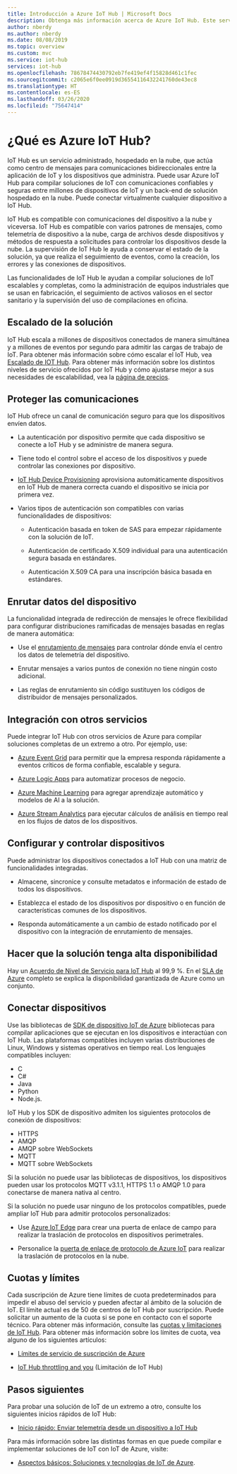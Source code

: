 ```yaml
---
title: Introducción a Azure IoT Hub | Microsoft Docs
description: Obtenga más información acerca de Azure IoT Hub. Este servicio de IoT está pensado para la ingesta de datos escalables, la administración de dispositivos y la seguridad.
author: nberdy
ms.author: nberdy
ms.date: 08/08/2019
ms.topic: overview
ms.custom: mvc
ms.service: iot-hub
services: iot-hub
ms.openlocfilehash: 78678474430792eb7fe419ef4f15828d461c1fec
ms.sourcegitcommit: c2065e6f0ee0919d36554116432241760de43ec8
ms.translationtype: HT
ms.contentlocale: es-ES
ms.lasthandoff: 03/26/2020
ms.locfileid: "75647414"
---
```

# <a name="what-is-azure-iot-hub"></a>¿Qué es Azure IoT Hub?

IoT Hub es un servicio administrado, hospedado en la nube, que actúa como centro de mensajes para comunicaciones bidireccionales entre la aplicación de IoT y los dispositivos que administra. Puede usar Azure IoT Hub para compilar soluciones de IoT con comunicaciones confiables y seguras entre millones de dispositivos de IoT y un back-end de solución hospedado en la nube. Puede conectar virtualmente cualquier dispositivo a IoT Hub.

IoT Hub es compatible con comunicaciones del dispositivo a la nube y viceversa. IoT Hub es compatible con varios patrones de mensajes, como telemetría de dispositivo a la nube, carga de archivos desde dispositivos y métodos de respuesta a solicitudes para controlar los dispositivos desde la nube. La supervisión de IoT Hub le ayuda a conservar el estado de la solución, ya que realiza el seguimiento de eventos, como la creación, los errores y las conexiones de dispositivos.

Las funcionalidades de IoT Hub le ayudan a compilar soluciones de IoT escalables y completas, como la administración de equipos industriales que se usan en fabricación, el seguimiento de activos valiosos en el sector sanitario y la supervisión del uso de compilaciones en oficina.

## <a name="scale-your-solution"></a>Escalado de la solución

IoT Hub escala a millones de dispositivos conectados de manera simultánea y a millones de eventos por segundo para admitir las cargas de trabajo de IoT. Para obtener más información sobre cómo escalar el IoT Hub, vea [Escalado de IOT Hub](iot-hub-scaling.md?branch=release-iotbasic). Para obtener más información sobre los distintos niveles de servicio ofrecidos por IoT Hub y cómo ajustarse mejor a sus necesidades de escalabilidad, vea la [página de precios](https://azure.microsoft.com/pricing/details/iot-hub/).

## <a name="secure-your-communications"></a>Proteger las comunicaciones

IoT Hub ofrece un canal de comunicación seguro para que los dispositivos envíen datos.

* La autenticación por dispositivo permite que cada dispositivo se conecte a IoT Hub y se administre de manera segura.

* Tiene todo el control sobre el acceso de los dispositivos y puede controlar las conexiones por dispositivo.

* [IoT Hub Device Provisioning](https://docs.microsoft.com/azure/iot-dps/) aprovisiona automáticamente dispositivos en IoT Hub de manera correcta cuando el dispositivo se inicia por primera vez.

* Varios tipos de autenticación son compatibles con varias funcionalidades de dispositivos:

  * Autenticación basada en token de SAS para empezar rápidamente con la solución de IoT.

  * Autenticación de certificado X.509 individual para una autenticación segura basada en estándares.

  * Autenticación X.509 CA para una inscripción básica basada en estándares.

## <a name="route-device-data"></a>Enrutar datos del dispositivo

La funcionalidad integrada de redirección de mensajes le ofrece flexibilidad para configurar distribuciones ramificadas de mensajes basadas en reglas de manera automática:

* Use el [enrutamiento de mensajes](iot-hub-devguide-messages-d2c.md) para controlar dónde envía el centro los datos de telemetría del dispositivo.

* Enrutar mensajes a varios puntos de conexión no tiene ningún costo adicional.

* Las reglas de enrutamiento sin código sustituyen los códigos de distribuidor de mensajes personalizados.

## <a name="integrate-with-other-services"></a>Integración con otros servicios

Puede integrar IoT Hub con otros servicios de Azure para compilar soluciones completas de un extremo a otro. Por ejemplo, use:

* [Azure Event Grid](https://docs.microsoft.com/azure/event-grid/) para permitir que la empresa responda rápidamente a eventos críticos de forma confiable, escalable y segura.

* [Azure Logic Apps](https://docs.microsoft.com/azure/logic-apps/) para automatizar procesos de negocio.

* [Azure Machine Learning](https://docs.microsoft.com/azure/machine-learning/) para agregar aprendizaje automático y modelos de AI a la solución.

* [Azure Stream Analytics](https://docs.microsoft.com/azure/stream-analytics/) para ejecutar cálculos de análisis en tiempo real en los flujos de datos de los dispositivos.

## <a name="configure-and-control-your-devices"></a>Configurar y controlar dispositivos

Puede administrar los dispositivos conectados a IoT Hub con una matriz de funcionalidades integradas.

* Almacene, sincronice y consulte metadatos e información de estado de todos los dispositivos.

* Establezca el estado de los dispositivos por dispositivo o en función de características comunes de los dispositivos.

* Responda automáticamente a un cambio de estado notificado por el dispositivo con la integración de enrutamiento de mensajes.

## <a name="make-your-solution-highly-available"></a>Hacer que la solución tenga alta disponibilidad

Hay un [Acuerdo de Nivel de Servicio para IoT Hub](https://azure.microsoft.com/support/legal/sla/iot-hub/) al 99,9 %. En el [SLA de Azure](https://azure.microsoft.com/support/legal/sla/) completo se explica la disponibilidad garantizada de Azure como un conjunto.

## <a name="connect-your-devices"></a>Conectar dispositivos

Use las bibliotecas de [SDK de dispositivo IoT de Azure](https://docs.microsoft.com/azure/iot-hub/iot-hub-devguide-sdks) bibliotecas para compilar aplicaciones que se ejecutan en los dispositivos e interactúan con IoT Hub. Las plataformas compatibles incluyen varias distribuciones de Linux, Windows y sistemas operativos en tiempo real. Los lenguajes compatibles incluyen:

* C
* C#
* Java
* Python
* Node.js.

IoT Hub y los SDK de dispositivo admiten los siguientes protocolos de conexión de dispositivos:

* HTTPS
* AMQP
* AMQP sobre WebSockets
* MQTT
* MQTT sobre WebSockets

Si la solución no puede usar las bibliotecas de dispositivos, los dispositivos pueden usar los protocolos MQTT v3.1.1, HTTPS 1.1 o AMQP 1.0 para conectarse de manera nativa al centro.

Si la solución no puede usar ninguno de los protocolos compatibles, puede ampliar IoT Hub para admitir protocolos personalizados:

* Use [Azure IoT Edge](https://docs.microsoft.com/azure/iot-edge/) para crear una puerta de enlace de campo para realizar la traslación de protocolos en dispositivos perimetrales.

* Personalice la [puerta de enlace de protocolo de Azure IoT](https://github.com/Azure/azure-iot-protocol-gateway/blob/master/README.md) para realizar la traslación de protocolos en la nube.

## <a name="quotas-and-limits"></a>Cuotas y límites

Cada suscripción de Azure tiene límites de cuota predeterminados para impedir el abuso del servicio y pueden afectar al ámbito de la solución de IoT. El límite actual es de 50 de centros de IoT Hub por suscripción. Puede solicitar un aumento de la cuota si se pone en contacto con el soporte técnico. Para obtener más información, consulte las [cuotas y limitaciones de IoT Hub](iot-hub-devguide-quotas-throttling.md). Para obtener más información sobre los límites de cuota, vea alguno de los siguientes artículos:

* [Límites de servicio de suscripción de Azure](../azure-resource-manager/management/azure-subscription-service-limits.md)

* [IoT Hub throttling and you](https://azure.microsoft.com/blog/iot-hub-throttling-and-you/) (Limitación de IoT Hub)

## <a name="next-steps"></a>Pasos siguientes

Para probar una solución de IoT de un extremo a otro, consulte los siguientes inicios rápidos de IoT Hub:

* [Inicio rápido: Enviar telemetría desde un dispositivo a IoT Hub](quickstart-send-telemetry-node.md)

Para más información sobre las distintas formas en que puede compilar e implementar soluciones de IoT con IoT de Azure, visite:

* [Aspectos básicos: Soluciones y tecnologías de IoT de Azure](../iot-fundamentals/iot-services-and-technologies.md).